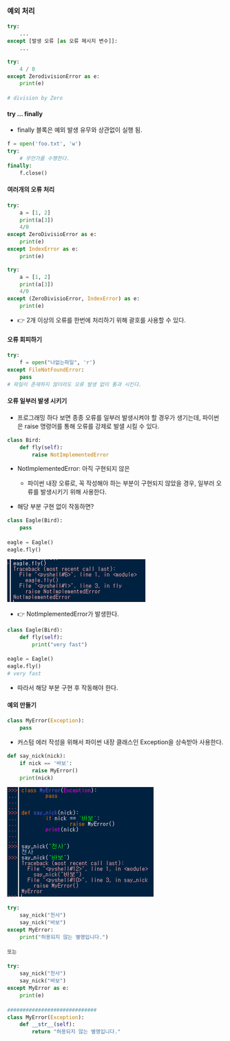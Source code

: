 
### 예외 처리
```python
try:
	...
except [발생 오류 [as 오류 메시지 변수]]:
	...
```

```python
try:
	4 / 0
except ZerodivisionError as e:
	print(e)

# division by Zero
```

#### try ... finally
- finally 블록은 예외 발생 유무와 상관없이 실행 됨.
```python
f = open('foo.txt', 'w')
try:
	# 무언가를 수행한다.
finally:
	f.close()
```

#### 여러개의 오류 처리
```python
try:
	a = [1, 2]
	print(a[3])
	4/0
except ZeroDivisioError as e:
	print(e)
except IndexError as e:
	print(e)
```

```python
try:
	a = [1, 2]
	print(a[3])
	4/0
except (ZeroDivisioError, IndexError) as e:
	print(e)
```
- 👉 2개 이상의 오류를 한번에 처리하기 위해 괄호를 사용할 수 있다. 

#### 오류 회피하기
```python
try:
	f = open("나없는파일", 'r')
except FileNotFoundError:
	pass 	
# 파일이 존재하지 않더라도 오류 발생 없이 통과 시킨다.
```

#### 오류 일부러 발생 시키기
- 프로그래밍 하다 보면 종종 오류를 일부러 발생시켜야 할 경우가 생기는데, 파이썬은 raise 명령어를 통해 오류를 강제로 발샐 시킬 수 있다.

```python
class Bird:
	def fly(self):
		raise NotImplementedError
```
- NotImplementedError: 아직 구현되지 않은
	- 파이썬 내장 오류로, 꼭 작성해야 하는 부분이 구현되지 않았을 경우, 일부러 오류를 발생시키기 위해 사용한다.

- 해당 부분 구현 없이 작동하면?
```python
class Eagle(Bird):
	pass

eagle = Eagle()
eagle.fly()
```

![](assets/Jump%20to%20Python-15.png)
- 👉 NotImplementedError가 발생한다.

```python
class Eagle(Bird):
	def fly(self):
		print("very fast")

eagle = Eagle()
eagle.fly()
# very fast
```
- 따라서 해당 부분 구현 후 작동해야 한다. 

#### 예외 만들기
```python
class MyError(Exception):
	pass
```
- 커스텀 에러 작성을 위해서 파이썬 내장 클래스인 Exception을 상속받아 사용한다. 

```python
def say_nick(nick):
	if nick == '바보':
		raise MyError()
	print(nick)
```

![](assets/Jump%20to%20Python-16.png)

```python
try:
	say_nick("천사")
	say_nick("바보")
except MyError:
	print("허용되지 않는 별명입니다.")

또는 

try:
	say_nick("천사")
	say_nick("바보")
except MyError as e:
	print(e)

#############################
class MyError(Exception):
	def __str__(self):
		return "허용되지 않는 별명입니다."

```
